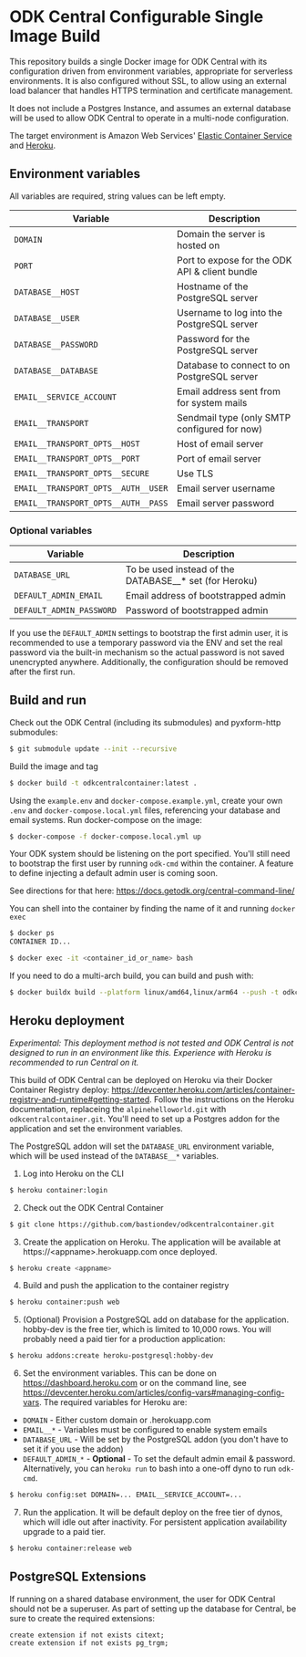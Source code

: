 # ODK Central Configurable Single Image Build

This repository builds a single Docker image for ODK Central with its configuration driven from environment variables, appropriate for serverless environments.  It is also configured without SSL, to allow using an external load balancer that handles HTTPS termination and certificate management.

It does not include a Postgres Instance, and assumes an external database will be used to allow ODK Central to operate in a multi-node configuration.

The target environment is Amazon Web Services' [Elastic Container Service](https://aws.amazon.com/ecs/) and [Heroku](https://www.heroku.com). 

## Environment variables

All variables are required, string values can be left empty.

| Variable                            | Description                                     |
| ----------------------------------- | ----------------------------------------------- |
| `DOMAIN`                            | Domain the server is hosted on                  |
| `PORT`                              | Port to expose for the ODK API & client bundle  |
| `DATABASE__HOST`                    | Hostname of the PostgreSQL server               |
| `DATABASE__USER`                    | Username to log into the PostgreSQL server      |
| `DATABASE__PASSWORD`                | Password for the PostgreSQL server              |
| `DATABASE__DATABASE`                | Database to connect to on PostgreSQL server     |
| `EMAIL__SERVICE_ACCOUNT`            | Email address sent from for system mails        |
| `EMAIL__TRANSPORT`                  | Sendmail type (only SMTP configured for now)    |
| `EMAIL__TRANSPORT_OPTS__HOST`       | Host of email server                            |
| `EMAIL__TRANSPORT_OPTS__PORT`       | Port of email server                            |
| `EMAIL__TRANSPORT_OPTS__SECURE`     | Use TLS                                         |
| `EMAIL__TRANSPORT_OPTS__AUTH__USER` | Email server username                           |
| `EMAIL__TRANSPORT_OPTS__AUTH__PASS` | Email server password                           |

### Optional variables

| Variable                            | Description                                             |
| ----------------------------------- | ------------------------------------------------------- |
| `DATABASE_URL`                      | To be used instead of the DATABASE__* set (for Heroku)  |
| `DEFAULT_ADMIN_EMAIL`               | Email address of bootstrapped admin                     |
| `DEFAULT_ADMIN_PASSWORD`            | Password of bootstrapped admin                          |

If you use the `DEFAULT_ADMIN` settings to bootstrap the first admin user, it is recommended to use a temporary password via the ENV and set the real password via the built-in mechanism so the actual password is not saved unencrypted anywhere.  Additionally, the configuration should be removed after the first run.

## Build and run

Check out the ODK Central (including its submodules) and pyxform-http submodules:

```sh
$ git submodule update --init --recursive
```

Build the image and tag

```sh
$ docker build -t odkcentralcontainer:latest .
```

Using the `example.env` and `docker-compose.example.yml`, create your own `.env` and `docker-compose.local.yml` files, referencing your database and email systems.  Run docker-compose on the image:

```sh
$ docker-compose -f docker-compose.local.yml up
```

Your ODK system should be listening on the port specified.  You'll still need to bootstrap the first user by running `odk-cmd` within the container.  A feature to define injecting a default admin user is coming soon.

See directions for that here: https://docs.getodk.org/central-command-line/

You can shell into the container by finding the name of it and running `docker exec`

```sh
$ docker ps
CONTAINER ID...

$ docker exec -it <container_id_or_name> bash

```

If you need to do a multi-arch build, you can build and push with:

```sh
$ docker buildx build --platform linux/amd64,linux/arm64 --push -t odkcentralcontainer:<version> .
```

## Heroku deployment

*Experimental: This deployment method is not tested and ODK Central is not designed to run in an environment like this. Experience with Heroku is recommended to run Central on it.*  

This build of ODK Central can be deployed on Heroku via their Docker Container Registry deploy: https://devcenter.heroku.com/articles/container-registry-and-runtime#getting-started.  Follow the instructions on the Heroku documentation, replaceing the `alpinehelloworld.git` with `odkcentralcontainer.git`.  You'll need to set up a Postgres addon for the application and set the environment variables.  

The PostgreSQL addon will set the `DATABASE_URL` environment variable, which will be used instead of the `DATABASE__*` variables.

1. Log into Heroku on the CLI

```sh
$ heroku container:login
```

2. Check out the ODK Central Container

```sh
$ git clone https://github.com/bastiondev/odkcentralcontainer.git
```

3. Create the application on Heroku.  The application will be available at https://&lt;appname&gt;.herokuapp.com once deployed.

```sh
$ heroku create <appname>
```

4. Build and push the application to the container registry

```sh
$ heroku container:push web
```

5. (Optional) Provision a PostgreSQL add on database for the application.  hobby-dev is the free tier, which is limited to 10,000 rows.  You will probably need a paid tier for a production application:

```sh
$ heroku addons:create heroku-postgresql:hobby-dev
```

6. Set the environment variables.  This can be done on https://dashboard.heroku.com or on the command line, see https://devcenter.heroku.com/articles/config-vars#managing-config-vars.  The required variables for Heroku are:

  - `DOMAIN` - Either custom domain or <appname>.herokuapp.com
  - `EMAIL__*` - Variables must be configured to enable system emails
  - `DATABASE_URL` - Will be set by the PostgreSQL addon (you don't have to set it if you use the addon)
  - `DEFAULT_ADMIN_*` - **Optional** - To set the default admin email & password.  Alternatively, you can `heroku run` to bash into a one-off dyno to run `odk-cmd`.

```sh
$ heroku config:set DOMAIN=... EMAIL__SERVICE_ACCOUNT=...
```

7. Run the application.  It will be default deploy on the free tier of dynos, which will idle out after inactivity.  For persistent application availability upgrade to a paid tier.

```sh
$ heroku container:release web
```

## PostgreSQL Extensions

If running on a shared database environment, the user for ODK Central should not be a superuser.  As part of setting up the database for Central, be sure to create the required extensions:

```
create extension if not exists citext;
create extension if not exists pg_trgm;
```
